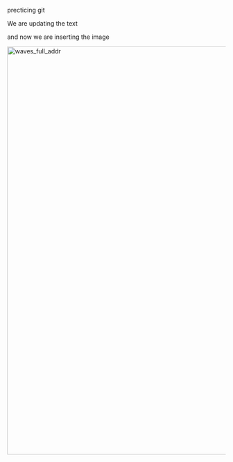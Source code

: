 
precticing git

We are updating the text

and now we are inserting the image 

<img width="941" alt="waves_full_addr" src="https://github.com/jaya117/gitlearn/assets/139655462/6fc6cdc9-61ee-482b-be33-5d4d870c7fdb">



